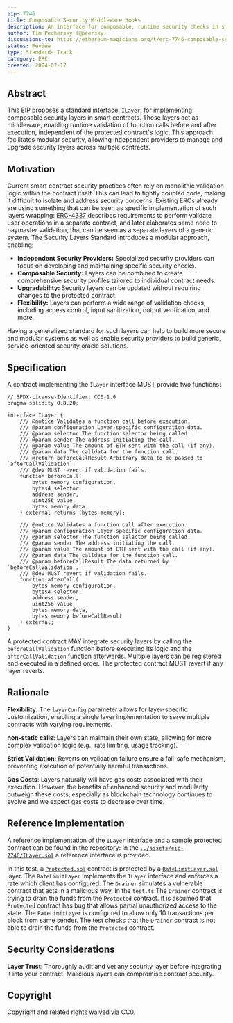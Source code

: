 ```yaml
---
eip: 7746
title: Composable Security Middleware Hooks
description: An interface for composable, runtime security checks in smart contracts.
author: Tim Pechersky (@peersky)
discussions-to: https://ethereum-magicians.org/t/erc-7746-composable-security-middleware-hooks/19471
status: Review
type: Standards Track
category: ERC
created: 2024-07-17
---
```


## Abstract

This EIP proposes a standard interface, `ILayer`, for implementing composable security layers in smart contracts. These layers act as middleware, enabling runtime validation of function calls before and after execution, independent of the protected contract's logic. This approach facilitates modular security, allowing independent providers to manage and upgrade security layers across multiple contracts.

## Motivation

Current smart contract security practices often rely on monolithic validation logic within the contract itself. This can lead to tightly coupled code, making it difficult to isolate and address security concerns. Existing ERCs already are using something that can be seen as specific implementation of such layers wrapping: [ERC-4337](./eip-4337.md) describes requirements to perform validate user operations in a separate contract, and later elaborates same need to paymaster validation, that can be seen as a separate layers of a generic system.
The Security Layers Standard introduces a modular approach, enabling:

- **Independent Security Providers:** Specialized security providers can focus on developing and maintaining specific security checks.
- **Composable Security:** Layers can be combined to create comprehensive security profiles tailored to individual contract needs.
- **Upgradability:** Security layers can be updated without requiring changes to the protected contract.
- **Flexibility:** Layers can perform a wide range of validation checks, including access control, input sanitization, output verification, and more.

Having a generalized standard for such layers can help to build more secure and modular systems as well as enable security providers to build generic, service-oriented security oracle solutions.

## Specification

A contract implementing the `ILayer` interface MUST provide two functions:

```solidity
// SPDX-License-Identifier: CC0-1.0
pragma solidity 0.8.20;

interface ILayer {
    /// @notice Validates a function call before execution.
    /// @param configuration Layer-specific configuration data.
    /// @param selector The function selector being called.
    /// @param sender The address initiating the call.
    /// @param value The amount of ETH sent with the call (if any).
    /// @param data The calldata for the function call.
    /// @return beforeCallResult Arbitrary data to be passed to `afterCallValidation`.
    /// @dev MUST revert if validation fails.
    function beforeCall(
        bytes memory configuration,
        bytes4 selector,
        address sender,
        uint256 value,
        bytes memory data
    ) external returns (bytes memory);

    /// @notice Validates a function call after execution.
    /// @param configuration Layer-specific configuration data.
    /// @param selector The function selector being called.
    /// @param sender The address initiating the call.
    /// @param value The amount of ETH sent with the call (if any).
    /// @param data The calldata for the function call.
    /// @param beforeCallResult The data returned by `beforeCallValidation`.
    /// @dev MUST revert if validation fails.
    function afterCall(
        bytes memory configuration,
        bytes4 selector,
        address sender,
        uint256 value,
        bytes memory data,
        bytes memory beforeCallResult
    ) external;
}

```

A protected contract MAY integrate security layers by calling the `beforeCallValidation` function before executing its logic and the `afterCallValidation` function afterwards. Multiple layers can be registered and executed in a defined order. The protected contract MUST revert if any layer reverts.

## Rationale

**Flexibility**: The `layerConfig` parameter allows for layer-specific customization, enabling a single layer implementation to serve multiple contracts with varying requirements.

**non-static calls**: Layers can maintain their own state, allowing for more complex validation logic (e.g., rate limiting, usage tracking).

**Strict Validation**: Reverts on validation failure ensure a fail-safe mechanism, preventing execution of potentially harmful transactions.

**Gas Costs**: Layers naturally will have gas costs associated with their execution. However, the benefits of enhanced security and modularity outweigh these costs, especially as blockchain technology continues to evolve and we expect gas costs to decrease over time.

## Reference Implementation

A reference implementation of the `ILayer` interface and a sample protected contract can be found in the repository:
In the [`../assets/eip-7746/ILayer.sol`](../assets/eip-7746/ILayer.sol) a reference interface is provided.

In this test, a [`Protected.sol`](../assets/eip-7746/test/Protected.sol) contract is protected by a [`RateLimitLayer.sol`](../assets/eip-7746/test/RateLimitLayer.sol) layer. The `RateLimitLayer` implements the `ILayer` interface and enforces a rate which client has configured.
The `Drainer` simulates a vulnerable contract that acts in a malicious way. In the `test.ts` The `Drainer` contract is trying to drain the funds from the `Protected` contract. It is assumed that `Protected` contract has bug that allows partial unauthorized access to the state.
The `RateLimitLayer` is configured to allow only 10 transactions per block from same sender. The test checks that the `Drainer` contract is not able to drain the funds from the `Protected` contract.

## Security Considerations

**Layer Trust**: Thoroughly audit and vet any security layer before integrating it into your contract. Malicious layers can compromise contract security.

## Copyright

Copyright and related rights waived via [CC0](../LICENSE.md).
